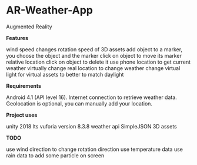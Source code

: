 # AR-Weather-App
Augmented Reality

**Features**

wind speed changes rotation speed of 3D assets
add object to a marker, you choose the object and the marker
click on object to move its marker relative location
click on object to delete it
use phone location to get current weather
virtually change real location to change weather
change virtual light for virtual assets to better to match daylight

**Requirements**

Android 4.1 (API level 16).
Internet connection to retrieve weather data.
Geolocation is optional, you can manually add your location.

**Project uses**

unity 2018 lts
vuforia version 8.3.8
weather api
SimpleJSON
3D assets

**TODO**

use wind direction to change rotation direction
use temperature data
use rain data to add some particle on screen
